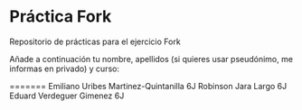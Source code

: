 # Práctica Fork
Repositorio de prácticas para el ejercicio Fork

Añade a continuación tu nombre,  apellidos (si quieres usar pseudónimo, me informas en privado)  y curso:

=======
Emiliano Uribes Martinez-Quintanilla  6J
Robinson Jara Largo  6J
Eduard Verdeguer Gimenez  6J
